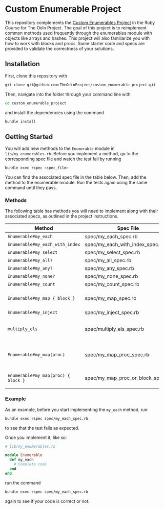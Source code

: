 # Custom Enumerable Project

This repository complements the
[Custom Enumerables Project](https://www.theodinproject.com/paths/full-stack-ruby-on-rails/courses/ruby-programming/lessons/custom-enumerables)
in the Ruby Course for The Odin Project.
The goal of this project is to
reimplement common methods
used frequently through the enumerables module
with objects like arrays and hashes.
This project will also familiarize you
with how to work with blocks and procs.
Some starter code and specs
are provided to validate the correctness of
your solutions.

## Installation

First, clone this repository with

```bash
git clone git@github.com:TheOdinProject/custom_enumerable_project.git
```

Then, navigate into the folder through your command line with

```bash
cd custom_enumerable_project
```

and install the dependencies using the command

```bash
bundle install
```

## Getting Started

You will add new methods to the
`Enumerable` module in `lib/my_enumerables.rb`.
Before you implement a method,
go to the corresponding spec file
and watch the test fail by running

```bash
bundle exec rspec <spec_file>
```

You can find the associated spec file in the table below.
Then, add the method to the enumerable module.
Run the tests again using the same command until they pass.

### Methods

The following table has methods
you will need to implement
along with their associated specs,
as outlined in the project instructions.

| Method                              | Spec File                         | Notes                                                            |
| ----------------------------------- | --------------------------------- | ---------------------------------------------------------------- |
| `Enumerable#my_each`                | spec/my_each_spec.rb              |                                                                  |
| `Enumerable#my_each_with_index`     | spec/my_each_with_index_spec.rb   |                                                                  |
| `Enumerable#my_select`              | spec/my_select_spec.rb            |                                                                  |
| `Enumerable#my_all?`                | spec/my_all_spec.rb               |                                                                  |
| `Enumerable#my_any?`                | spec/my_any_spec.rb               |                                                                  |
| `Enumerable#my_none?`               | spec/my_none_spec.rb              |                                                                  |
| `Enumerable#my_count`               | spec/my_count_spec.rb             |                                                                  |
| `Enumerable#my_map { block }`       | spec/my_map_spec.rb               | This method only needs to take a block                           |
| `Enumerable#my_inject`              | spec/my_inject_spec.rb            |                                                                  |
| `multiply_els`                      | spec/multiply_els_spec.rb         | You will need to complete this function in `lib/multiply_els.rb` |
| `Enumerable#my_map(proc)`           | spec/my_map_proc_spec.rb          | The my_map method, but takes a proc instead of a block           |
| `Enumerable#my_map(proc) { block }` | spec/my_map_proc_or_block_spec.rb | the my_map method, but takes a proc and/or a block               |

### Example

As an example, before you start implementing the `my_each` method, run

```bash
bundle exec rspec spec/my_each_spec.rb
```

to see that the test fails as expected.

Once you implement it, like so:

```rb
# lib/my_enumerables.rb

module Enumerable
  def my_each
    # Complete code
  end
end
```

run the command

```bash
bundle exec rspec spec/my_each_spec.rb
```

again to see if your code is correct or not.
